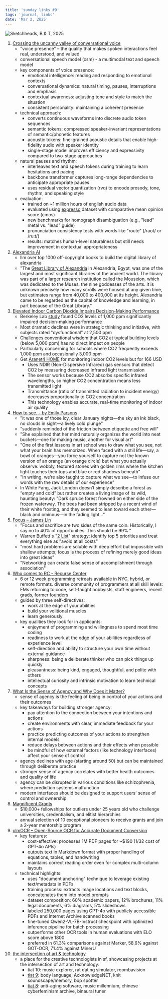 ```yaml
---
title: 'sunday links #9'
tags: 'journal, links'
date: 'Mar 2, 2025'
---
```


![Sketchheads, B & T, 2025](/images/sketchheads.jpeg)

1. [Crossing the uncanny valley of conversational voice](https://www.sesame.com/research/)
   - "voice presence" – the quality that makes spoken interactions feel real, understood, and valued
   - conversational speech model (csm) - a multimodal text and speech model
   - key components of voice presence:
     - emotional intelligence: reading and responding to emotional contexts
     - conversational dynamics: natural timing, pauses, interruptions and emphasis
     - contextual awareness: adjusting tone and style to match the situation
     - consistent personality: maintaining a coherent presence
   - technical approach:
     - converts continuous waveforms into discrete audio token sequences
     - semantic tokens: compressed speaker-invariant representations of semantic/phonetic features
     - acoustic tokens: fine-grained acoustic details that enable high-fidelity audio with speaker identity
     - single-stage model improves efficiency and expressivity compared to two-stage approaches
   - natural pauses and rhythm:
     - interleaves text and speech tokens during training to learn hesitations and pacing
     - backbone transformer captures long-range dependencies to anticipate appropriate pauses
     - uses residual vector quantization (rvq) to encode prosody, tone, rhythm, and speaking style
   - evaluation:
     - trained on ~1 million hours of english audio data
     - evaluated using [expresso](https://arxiv.org/abs/2308.05725) dataset with comparative mean opinion score (cmos)
     - new benchmarks for homograph disambiguation (e.g., "lead" metal vs. "lead" guide)
     - pronunciation consistency tests with words like "route" (/raʊt/ or /ruːt/)
     - results: matches human-level naturalness but still needs improvement in contextual appropriateness
2. [Alexandria AI](https://www.alexlib.org/)
   - llm over top 1000 off-copyright books to build the digital library of alexandria
   - "The [Great Library of Alexandria](https://en.wikipedia.org/wiki/Library_of_Alexandria) in Alexandria, Egypt, was one of the largest and most significant libraries of the ancient world. The library was part of a larger research institution called the Mouseion, which was dedicated to the Muses, the nine goddesses of the arts. It is unknown precisely how many scrolls were housed at any given time, but estimates range from 40,000 to 400,000 at its height. Alexandria came to be regarded as the capital of knowledge and learning, in part because of the Great Library."
3. [Elevated Indoor Carbon Dioxide Impairs Decision-Making Performance](https://newscenter.lbl.gov/2012/10/17/elevated-indoor-carbon-dioxide-impairs-decision-making-performance/)
   - Berkeley Lab [study](https://ehp.niehs.nih.gov/doi/10.1289/ehp.1104789) found CO2 levels of 1,000 ppm significantly impaired decision-making performance
   - Most dramatic declines were in strategic thinking and initiative, with subjects rated "dysfunctional" at 2,500 ppm
   - Challenges conventional wisdom that CO2 at typical building levels (below 5,000 ppm) has no direct impact on people
   - Particularly concerning for schools where CO2 frequently exceeds 1,000 ppm and occasionally 3,000 ppm
   - Get [Aranet4 HOME](https://www.aranet.com/en/home/?srsltid=AfmBOooOTE-orzZdhoRGyJF1nm1B3VxhqSNuWDiDvQC-nGtT5Akl7loG) for monitoring indoor CO2 levels but for 166 USD
     - Uses NDIR (Non-Dispersive Infrared) gas sensors that detect CO2 by measuring decreased infrared light transmission
     - The sensor works because CO2 absorbs specific infrared wavelengths, so higher CO2 concentration means less transmitted light
     - Transmittance (ratio of transmitted radiation to incident energy) decreases proportionally to CO2 concentration
     - This technology enables accurate, real-time monitoring of indoor air quality
4. [How to see. - by Emily Parsons](https://emilyparsons.substack.com/p/how-to-see)
   - "it was one of those icy, clear January nights—the sky an ink black, no clouds in sight—a lively cold plunge"
   - "suddenly reminded of the friction between etiquette and free will"
   - "She explained that her mind naturally organizes the world into neat buckets—one for making music, another for visual art"
   - "One of the first lessons in art school was to draw what you see, not what your brain has memorized. When faced with a still life—say, a bowl of oranges—you force yourself to capture not the known version of an orange (an orange circle) but what you actually observe: wobbly, textured stones with golden rims where the kitchen light touches their tops and blue or red shadows beneath"
   - "In writing, we’re also taught to capture what we see—to infuse our words with the raw details of our experience"
   - In White Fang, Jack London doesn’t simply describe a forest as “empty and cold” but rather creates a living image of its wild, haunting beauty: "Dark spruce forest frowned on either side of the frozen waterway. The trees had been stripped by a recent wind of their white frosting, and they seemed to lean toward each other—black and ominous—in the fading light..."
5. [Focus – James Lin](https://jameslin.bio/focus)
   - "Focus and sacrifice are two sides of the same coin. Historically, I say no to 40% of opportunities. This should be 99%."
   - Warren Buffett's "[2 List](https://jamesclear.com/buffett-focus)" strategy: identify top 5 priorities and treat everything else as "avoid at all costs"
   - "most hard problems are soluble with deep effort but impossible with shallow attempts; focus is the process of refining merely good ideas into great ideas"
   - "Networking can create false sense of accomplishment through association"
6. [Who comes to RC - Recurse Center](https://www.recurse.com/who)
   - 6 or 12 week programming retreats available in NYC, hybrid, or remote formats. diverse community of programmers at all skill levels: EMs returning to code, self-taught hobbyists, staff engineers, recent grads, former founders
   - guided by three self-directives:
     - work at the edge of your abilities
     - build your volitional muscles
     - learn generously
   - key qualities they look for in applicants:
     - enjoyment of programming and willingness to spend most time coding
     - readiness to work at the edge of your abilities regardless of experience level
     - self-direction and ability to structure your own time without external guidance
     - sharpness: being a deliberate thinker who can pick things up quickly
     - pleasantness: being kind, engaged, thoughtful, and polite with others
     - intellectual curiosity and intrinsic motivation to learn technical concepts
7. [What Is the Sense of Agency and Why Does it Matter?](https://pmc.ncbi.nlm.nih.gov/articles/PMC5002400/)
   - sense of agency is the feeling of being in control of your actions and their outcomes
   - key takeaways for building stronger agency:
     - pay attention to the connection between your intentions and actions
     - create environments with clear, immediate feedback for your actions
     - practice predicting outcomes of your actions to strengthen internal models
     - reduce delays between actions and their effects when possible
     - be mindful of how external factors (like technology interfaces) affect your sense of control
   - agency declines with age (starting around 50) but can be maintained through deliberate practice
   - stronger sense of agency correlates with better health outcomes and quality of life
   - agency can be disrupted in various conditions like schizophrenia, where prediction systems malfunction
   - modern interfaces should be designed to support users' sense of control and ownership
8. [Magnificent Grants](https://www.magnificentgrants.com/)
   - $10,000+ fellowships for outliers under 25 years old who challenge universities, credentialism, and elitist hierarchies
   - annual selection of 10 exceptional pioneers to receive grants and join a 2-year mentorship program
9. [olmOCR – Open-Source OCR for Accurate Document Conversion](https://olmocr.allenai.org/blog)
   - key features:
     - cost-effective: processes 1M PDF pages for ~$190 (1/32 cost of GPT-4o APIs)
     - outputs text in Markdown format with proper handling of equations, tables, and handwriting
     - maintains correct reading order even for complex multi-column layouts
   - technical highlights:
     - uses "document anchoring" technique to leverage existing text/metadata in PDFs
     - training process: extracts image locations and text blocks, concatenates them into model prompts
     - dataset composition: 60% academic papers, 12% brochures, 11% legal documents, 6% diagrams, 5% slideshows
     - labeled 250,000 pages using GPT-4o with publicly accessible PDFs and Internet Archive scanned books
     - fine-tuned Qwen2-VL-7B-Instruct checkpoint with optimized inference pipeline for batch processing
     - outperforms other OCR tools in human evaluations with ELO score above 1800
     - preferred in 61.3% comparisons against Marker, 58.6% against GOT-OCR, 71.4% against MinerU
10. [the intersection of art & technology](https://www.tiat.place)
    - a place for the creative technologists in sf, showcasing projects at the intersection of art and technology:
      - tiat 10: music explorer, rat dating simulator, roombavision
      - [tiat 9](https://youtu.be/Y0HBiyo3W48?si=O8d7-EYr5dJk3hzV): body language, AcknowledgeNET, knit soundscape/memory, bop spotter
      - [tiat 8](https://youtu.be/dBErFlHfc8w?si=Xnq9Sj9AbJ7ATDD6): anti-aging software, music millennium, chinese cyberfeminism archive, binaural tuner
